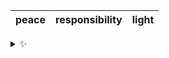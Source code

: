 | peace | responsibility | light |
| :---: | :------------: | :---: |

<details>
  <summary>✨</summary>
  These words are chosen at random each day. New words will appear here tomorrow morning.
</details>
